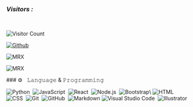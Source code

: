 
​<h3><b><i>Visitors :</i></b></h3> 
  
 ​<br> 
  
  
 ​![​Visitor Count​](https://profile-counter.glitch.me/Hello-World-MRX/count.svg)

 

 [![Github](https://img.shields.io/badge/Github-MRX-143green?style=for-the-badge&logo=github)](https://github.com/Hello-World-MRX)



![MRX](https://user-images.githubusercontent.com/87250241/155826191-60bd02a1-6f75-4d4a-8b69-14010f98d9d8.gif)


![MRX](https://user-images.githubusercontent.com/87250241/154004616-9ada377d-645e-4146-b521-07a16bc7900b.gif)


 
 

###​ ​⚙️ ​&nbsp;​ 𝙻𝚊𝚗𝚐𝚞𝚊𝚐𝚎 & 𝙿𝚛𝚘𝚐𝚛𝚊𝚖𝚖𝚒𝚗𝚐
  
![Python](https://img.shields.io/badge/-Python-05122A?style=flat&logo=python)​&nbsp;
![​JavaScript​](https://img.shields.io/badge/-JavaScript-05122A?style=flat&logo=javascript)​&nbsp; 
![​React​](https://img.shields.io/badge/-React-05122A?style=flat&logo=react)​&nbsp; 
![​Node.js​](https://img.shields.io/badge/-Node.js-05122A?style=flat&logo=node.js)​&nbsp; 
![​Bootstrap​](https://img.shields.io/badge/-Bootstrap-05122A?style=flat&logo=bootstrap&logoColor=563D7C)\ 
![​HTML​](https://img.shields.io/badge/-HTML-05122A?style=flat&logo=HTML5)​&nbsp;  
![​CSS​](https://img.shields.io/badge/-CSS-05122A?style=flat&logo=CSS3&logoColor=1572B6)​&nbsp; 
![​Git​](https://img.shields.io/badge/-Git-05122A?style=flat&logo=git)​&nbsp; 
![​GitHub​](https://img.shields.io/badge/-GitHub-05122A?style=flat&logo=github)​&nbsp; 
![​Markdown​](https://img.shields.io/badge/-Markdown-05122A?style=flat&logo=markdown) 
![​Visual Studio Code​](https://img.shields.io/badge/-Visual%20Studio%20Code-05122A?style=flat&logo=visual-studio-code&logoColor=007ACC)​&nbsp; 
![​Illustrator​](https://img.shields.io/badge/-Illustrator-05122A?style=flat&logo=adobe-illustrator)​&nbsp; 
